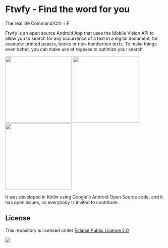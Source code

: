 # Ftwfy - Find the word for you
The real life Command/Ctrl + F 

Ftwfy is an open source Android App that uses the Mobile Vision API to allow you to search for any occurrence of a text in a digital document, for example: printed papers, books or non-handwriten texts. To make things even better, you can make use of regexes to optimize your search.

<a><img src="https://media.giphy.com/media/xT1R9NDK5zojteSLJe/giphy.gif" width="210"></a>
<a><img src="https://media.giphy.com/media/26FeZctaXhyBlNfUc/giphy.gif" width="210"></a>
<a><img src="https://media.giphy.com/media/3o6nURs4EIlNtqCWze/giphy.gif" width="210"></a>

It was developed in Kotlin using Google's Android Open Source code, and it has open issues, so everybody is invited to contribute.

## License

This repository is licensed under [Eclipse Public License 2.0](LICENSE)

[<img src="https://camo.githubusercontent.com/21cd52aa8b8d6562008144a9d1d7b35596447196/687474703a2f2f692e696d6775722e636f6d2f37737130366c722e706e67">](https://play.google.com/store/apps/details?id=com.wilderpereira.ftwfy&pcampaignid=MKT-Other-global-all-co-prtnr-py-PartBadge-Mar2515-1)
